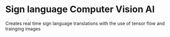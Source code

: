 # Sign language Computer Vision AI
Creates real time sign language translations with the use of tensor flow and trainging images


